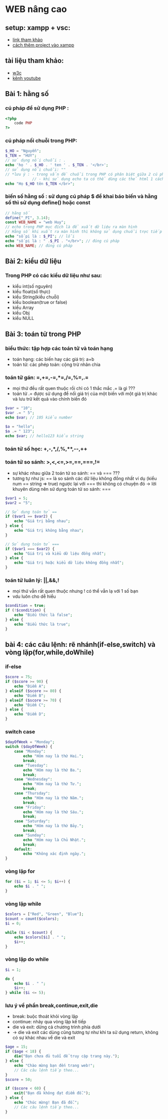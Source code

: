 # WEB nâng cao

## setup: xampp + vsc:

- [link tham khảo](https://www.youtube.com/watch?v=MZJR0LzRfVg&list=PL88QwC-jiH9ByYqO0mVStNEHB6QT24yx1&index=4)
- [cách thêm project vào xampp](https://www.youtube.com/watch?v=yEh_EqVTVbc&list=PL88QwC-jiH9ByYqO0mVStNEHB6QT24yx1&index=5)

## tài liệu tham khảo:

- [w3c](https://www.w3schools.com/php/default.asp)
- [kênh youtube](https://www.youtube.com/@hienuTech)

## Bài 1: hằng số

### cú pháp để sử dụng PHP :

```PHP
<?php
    code PHP
?>
```

### cú pháp nối chuỗi trong PHP:

```PHP
$_HO = "Nguyễn";
$_TEN = "HUY";
// sử dụng nối chuỗi : .
echo 'họ ' . $_HO . ' ten ' . $_TEN . '</br>';
// sử dụng nối chuỗi: ""
// *lưu ý : - trong vấn đề chuỗi trong PHP có phân biệt giữa 2 cú pháp '' và ""
            // - khi sử dụng echo ta có thể dùng các thẻ html 1 cách bình thường
echo "Họ $_HO tên $_TEN </br>";
```

### biến số hằng số : sử dụng cú pháp $ để khai báo biến và hằng số thì sử dụng define() hoặc const

```PHP
// hằng số
define("_PI", 3.14);
const WEB_NAME = "web Huy";
// echo trong PHP mục đích là để xuất dữ liệu ra màn hình
// Hằng số khi xuất ra màn hình thì không sử dụng chuỗi trực tiếp được
echo "số pi là : $_PI"; // lỗi
echo "số pi là : " .$_PI . "</br>"; // đúng cú pháp
echo WEB_NAME; // đúng cú pháp
```

## Bài 2: kiểu dữ liệu

### Trong PHP có các kiểu dữ liệu như sau:

- kiểu int(số nguyên)
- kiểu float(số thực)
- kiểu String(kiểu chuỗi)
- kiểu boolean(true or false)
- kiểu Array
- kiểu Obj
- kiểu NULL

## Bài 3: toán tử trong PHP

### biểu thức: tập hợp các toán tử và toán hạng

- toán hạng: các biến hay các giá trị: a+b
- toán tử: các phép toán: cộng trừ nhân chia

### toán tử gán: =,+=,-=,\*=,/=,%=,.=

- mọi thứ đều rất quen thuộc rồi chỉ có 1 thắc mắc .= là gì ???
- toán tử .= được sử dụng để nối giá trị của một biến với một giá trị khác và lưu trữ kết quả vào chính biến đó

```PHP
$var = "10";
$var .= " 5";
echo $var; // 105 kiểu number

$a = "hello";
$a .= " 123";
echo $var; // hello123 kiểu string
```

### toán tử số học: +,-,\*,/,%,\*\*,--,++

### toán tử so sánh: >,<,<=,>=,==,===,!=

- sự khác nhau giữa 2 toán tử so sánh: == và === ???
- tương tự như js: == là so sánh các dữ liệu không đồng nhất ví dụ (kiểu num == string => true) ngược lại với === thì không có chuyện đó -> lời khuyên dùng nên sử dụng toán tử so sánh: ===

```PHP
$var1 = 5;
$var2 = "5";

// Sử dụng toán tử ==
if ($var1 == $var2) {
    echo "Giá trị bằng nhau";
} else {
    echo "Giá trị không bằng nhau";
}

// Sử dụng toán tử ===
if ($var1 === $var2) {
    echo "Giá trị và kiểu dữ liệu đồng nhất";
} else {
    echo "Giá trị hoặc kiểu dữ liệu không đồng nhất";
}
```

### toán tử luân lý: ||,&&,!

- mọi thứ vẫn rất quen thuộc nhưng ! có thể vẫn lạ với 1 số bạn
- vdu luôn cho dễ hiểu

```PHP
$condition = true;
if (!$condition) {
    echo "Biểu thức là false";
} else {
    echo "Biểu thức là true";
}
```

## bài 4: các câu lệnh: rẽ nhánh(if-else,switch) và vòng lặp(for,while,doWhile)

### if-else

```PHP
$score = 75;
if ($score >= 90) {
    echo "Điểm A";
} elseif ($score >= 80) {
    echo "Điểm B";
} elseif ($score >= 70) {
    echo "Điểm C";
} else {
    echo "Điểm D";
}
```

### switch case

```PHP
$dayOfWeek = "Monday";
switch ($dayOfWeek) {
    case "Monday":
        echo "Hôm nay là thứ Hai.";
        break;
    case "Tuesday":
        echo "Hôm nay là thứ Ba.";
        break;
    case "Wednesday":
        echo "Hôm nay là thứ Tư.";
        break;
    case "Thursday":
        echo "Hôm nay là thứ Năm.";
        break;
    case "Friday":
        echo "Hôm nay là thứ Sáu.";
        break;
    case "Saturday":
        echo "Hôm nay là thứ Bảy.";
        break;
    case "Sunday":
        echo "Hôm nay là Chủ Nhật.";
        break;
    default:
        echo "Không xác định ngày.";
}
```

### vòng lặp for

```PHP
for ($i = 1; $i <= 5; $i++) {
    echo $i . " ";
}
```

### vòng lặp while

```PHP
$colors = ["Red", "Green", "Blue"];
$count = count($colors);
$i = 0;

while ($i < $count) {
    echo $colors[$i] . " ";
    $i++;
}
```

### vòng lặp do while

```PHP
$i = 1;

do {
    echo $i . " ";
    $i++;
} while ($i <= 5);
```

### lưu ý về phần break,continue,exit,die

- break: buộc thoát khỏi vòng lặp
- continue: nhảy qua vòng lặp kế tiếp
- die và exit: dừng cả chương trình phía dưới
- -> die và exit các dùng cũng tương tự như khi ta sử dụng return, không có sự khác nhau về die và exit

```PHP
$age = 15;
if ($age < 18) {
    die("Bạn chưa đủ tuổi để truy cập trang này.");
} else {
    echo "Chào mừng bạn đến trang web!";
    // Các câu lệnh tiếp theo...
}
$score = 50;

if ($score < 60) {
    exit("Bạn đã không đạt điểm đỗ.");
} else {
    echo "Chúc mừng! Bạn đã đỗ.";
    // Các câu lệnh tiếp theo...
}
```
